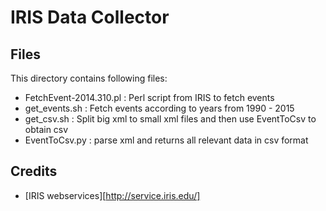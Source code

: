 IRIS Data Collector
==============================

Files
-----
This directory contains following files:
- FetchEvent-2014.310.pl : Perl script from IRIS to fetch events 
- get_events.sh          : Fetch events according to years from 1990 - 2015
- get_csv.sh             : Split big xml to small xml files and then use EventToCsv to obtain csv
- EventToCsv.py          : parse xml and returns all relevant data in csv format

Credits
-------

- [IRIS webservices][http://service.iris.edu/]



